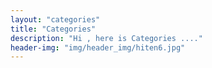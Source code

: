 ```yaml
---
layout: "categories"
title: "Categories"
description: "Hi , here is Categories ...."
header-img: "img/header_img/hiten6.jpg"
---
```

